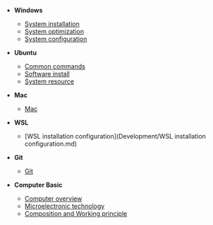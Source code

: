 <!-- docs/_sidebar.md -->
* **Windows**
  * [System installation](System_Management/Windows/system_installation.md)
  * [System optimization](System_Management/Windows/system_optimization.md)
  * [System configuration](System_Management/Windows/system_configuration.md)
* **Ubuntu**
  * [Common commands](System_Management/Ubuntu/common_commands.md)
  * [Software install](System_Management/Ubuntu/software_install.md) 
  * [System resource](System_Management/Ubuntu/system_resource.md)
* **Mac**
  * [Mac](System_Management/)
* **WSL**
  * [WSL installation configuration](Development/WSL installation configuration.md)
* **Git**
  * [Git](Development/Git.md)

* **Computer Basic**
  * [Computer overview](Computer_Basic/computer_overview.md)
  * [Microelectronic technology](Computer_Basic/microelectronic_technology.md)
  * [Composition and Working principle](Computer_Basic/composition_and_working_principle_of_computer.md)